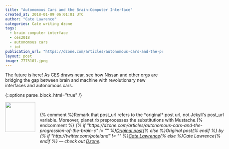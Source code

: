 ```yaml
---
title: "Autonomous Cars and the Brain-Computer Interface"
created_at: 2018-01-09 06:01:01 UTC
author: "Cate Lawrence"
categories: Cate writing dzone
tags: 
  - brain computer interface
  - ces2018
  - autonomous cars
  - iot
publication_url: "https://dzone.com/articles/autonomous-cars-and-the-progression-of-the-brain-c"
layout: post
image: 7773101.jpeg
---
```

The future is here! As CES draws near, see how Nissan and other orgs are bridging the gap between brain and machine with revolutionary new interfaces and autonomous cars.


{::options parse_block_html="true" /}
<div class="author">
   <img src="http://www.rss-specifications.com/rss-spec-rss.gif" style="width: 96px; height: 96;">
   <span style="position: absolute; padding: 32px 15px;">{% comment %}Remark that post_url refers to the *original* post url, not Jekyll's post_url variable. Moreover, planet.rb preprocesses the substitutions with Mustache.{% endcomment %}
      <i>{% if "https://dzone.com/articles/autonomous-cars-and-the-progression-of-the-brain-c" != "" %}<a href="https://dzone.com/articles/autonomous-cars-and-the-progression-of-the-brain-c">Original post</a>{% else %}Original post{% endif %} by {% if "http://twitter.com/poteland" != "" %}<a href="http://twitter.com/poteland">Cate Lawrence</a>{% else %}Cate Lawrence{% endif %} &mdash; check out <a href="https://dzone.com">Dzone</a>.</i>
  </span>
</div>
